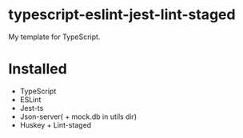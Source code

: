# typescript-eslint-jest-lint-staged
My template for TypeScript.

# Installed
- TypeScript
- ESLint
- Jest-ts
- Json-server( + mock.db in utils dir)
- Huskey + Lint-staged
